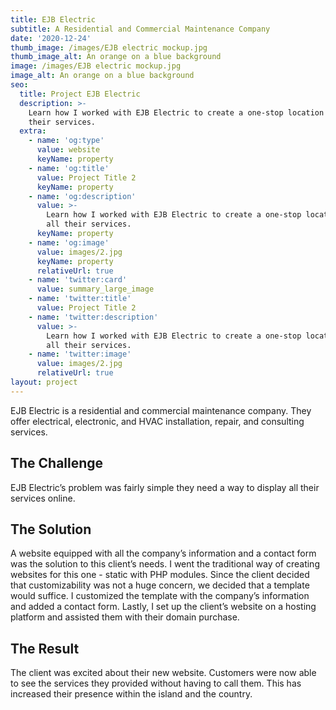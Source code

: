 ```yaml
---
title: EJB Electric
subtitle: A Residential and Commercial Maintenance Company
date: '2020-12-24'
thumb_image: /images/EJB electric mockup.jpg
thumb_image_alt: An orange on a blue background
image: /images/EJB electric mockup.jpg
image_alt: An orange on a blue background
seo:
  title: Project EJB Electric
  description: >-
    Learn how I worked with EJB Electric to create a one-stop location for all
    their services.
  extra:
    - name: 'og:type'
      value: website
      keyName: property
    - name: 'og:title'
      value: Project Title 2
      keyName: property
    - name: 'og:description'
      value: >-
        Learn how I worked with EJB Electric to create a one-stop location for
        all their services.
      keyName: property
    - name: 'og:image'
      value: images/2.jpg
      keyName: property
      relativeUrl: true
    - name: 'twitter:card'
      value: summary_large_image
    - name: 'twitter:title'
      value: Project Title 2
    - name: 'twitter:description'
      value: >-
        Learn how I worked with EJB Electric to create a one-stop location for
        all their services.
    - name: 'twitter:image'
      value: images/2.jpg
      relativeUrl: true
layout: project
---
```

EJB Electric is a residential and commercial maintenance company. They offer electrical, electronic, and HVAC installation, repair, and consulting services.

## The Challenge 


EJB Electric’s problem was fairly simple they need a way to display all their services online. 


## The Solution


A website equipped with all the company’s information and a contact form was the solution to this client’s needs. I went the traditional way of creating websites for this one - static with PHP modules. Since the client decided that customizability was not a huge concern, we decided that a template would suffice. I customized the template with the company’s information and added a contact form. Lastly, I set up the client’s website on a hosting platform and assisted them with their domain purchase.



## The Result

The client was excited about their new website. Customers were now able to see the services they provided without having to call them. This has increased their presence within the island and the country.
